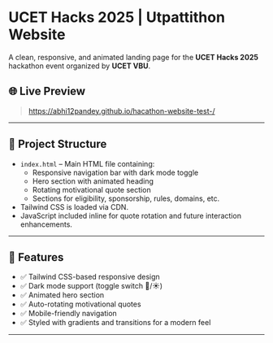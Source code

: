 # UCET Hacks 2025 | Utpattithon Website

A clean, responsive, and animated landing page for the **UCET Hacks 2025** hackathon event organized by **UCET VBU**.

## 🌐 Live Preview

> https://abhi12pandey.github.io/hacathon-website-test-/

---

## 📁 Project Structure

- `index.html` – Main HTML file containing:
  - Responsive navigation bar with dark mode toggle
  - Hero section with animated heading
  - Rotating motivational quote section
  - Sections for eligibility, sponsorship, rules, domains, etc.
- Tailwind CSS is loaded via CDN.
- JavaScript included inline for quote rotation and future interaction enhancements.

---

## 🧠 Features

- ✅ Tailwind CSS-based responsive design
- ✅ Dark mode support (toggle switch 🌙/☀️)
- ✅ Animated hero section
- ✅ Auto-rotating motivational quotes
- ✅ Mobile-friendly navigation
- ✅ Styled with gradients and transitions for a modern feel

---


